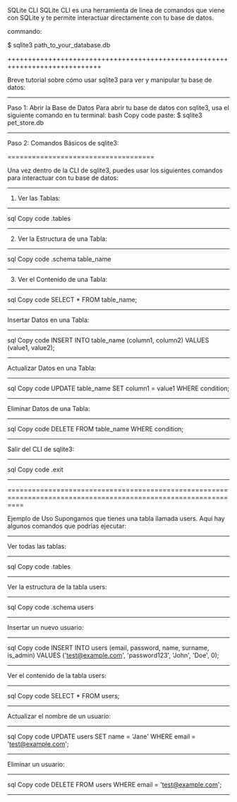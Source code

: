 SQLite CLI
SQLite CLI es una herramienta de línea de comandos que viene con SQLite y te permite interactuar directamente con tu base de datos.

commando:

$ sqlite3 path_to_your_database.db

+++++++++++++++++++++++++++++++++++++++++++++++++++++++++++++++++++++++++++++

Breve tutorial sobre cómo usar sqlite3 para ver y manipular tu base de datos:

----------------------------------------------------------------------------------------------------------------

Paso 1: Abrir la Base de Datos
Para abrir tu base de datos con sqlite3, usa el siguiente comando en tu terminal:
bash
Copy code paste:
$ sqlite3 pet_store.db

----------------------------------------------------------------------------------------------------------------

Paso 2: Comandos Básicos de sqlite3:

====================================

Una vez dentro de la CLI de sqlite3, puedes usar los siguientes comandos para interactuar con tu base de datos:

----------------------------------------------------------------------------------------------------------------

 1. Ver las Tablas:

----------------------------------------------------------------------------------------------------------------

sql
Copy code
.tables

----------------------------------------------------------------------------------------------------------------

 2. Ver la Estructura de una Tabla:

----------------------------------------------------------------------------------------------------------------
sql
Copy code
.schema table_name

----------------------------------------------------------------------------------------------------------------

 3. Ver el Contenido de una Tabla:

----------------------------------------------------------------------------------------------------------------
sql
Copy code
SELECT * FROM table_name;

----------------------------------------------------------------------------------------------------------------

Insertar Datos en una Tabla:

----------------------------------------------------------------------------------------------------------------

sql
Copy code
INSERT INTO table_name (column1, column2) VALUES (value1, value2);

----------------------------------------------------------------------------------------------------------------

Actualizar Datos en una Tabla:

----------------------------------------------------------------------------------------------------------------

sql
Copy code
UPDATE table_name SET column1 = value1 WHERE condition;

----------------------------------------------------------------------------------------------------------------

Eliminar Datos de una Tabla:

----------------------------------------------------------------------------------------------------------------

sql
Copy code
DELETE FROM table_name WHERE condition;

----------------------------------------------------------------------------------------------------------------

Salir del CLI de sqlite3:

----------------------------------------------------------------------------------------------------------------

sql
Copy code
.exit

----------------------------------------------------------------------------------------------------------------

================================================================================================================

Ejemplo de Uso
Supongamos que tienes una tabla llamada users. Aquí hay algunos comandos que podrías ejecutar:

----------------------------------------------------------------------------------------------------------------

Ver todas las tablas:

----------------------------------------------------------------------------------------------------------------

sql
Copy code
.tables

----------------------------------------------------------------------------------------------------------------

Ver la estructura de la tabla users:

----------------------------------------------------------------------------------------------------------------

sql
Copy code
.schema users

----------------------------------------------------------------------------------------------------------------

Insertar un nuevo usuario:

----------------------------------------------------------------------------------------------------------------

sql
Copy code
INSERT INTO users (email, password, name, surname, is_admin) VALUES ('test@example.com', 'password123', 'John', 'Doe', 0);

----------------------------------------------------------------------------------------------------------------

Ver el contenido de la tabla users:

----------------------------------------------------------------------------------------------------------------

sql
Copy code
SELECT * FROM users;

----------------------------------------------------------------------------------------------------------------

Actualizar el nombre de un usuario:

----------------------------------------------------------------------------------------------------------------
sql
Copy code
UPDATE users SET name = 'Jane' WHERE email = 'test@example.com';

----------------------------------------------------------------------------------------------------------------
Eliminar un usuario:

----------------------------------------------------------------------------------------------------------------
sql
Copy code
DELETE FROM users WHERE email = 'test@example.com';

----------------------------------------------------------------------------------------------------------------